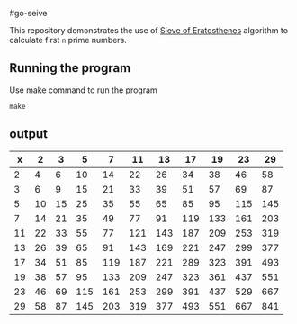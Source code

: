 
#go-seive

This repository demonstrates the use of [Sieve of Eratosthenes](https://en.wikipedia.org/wiki/Sieve_of_Eratosthenes) algorithm to calculate first `n` prime numbers.

## Running the program

Use make command to run the program
  
  `make`

## output

| x | 2 | 3 | 5 | 7 | 11 | 13 | 17 | 19 | 23 | 29 |
|--|--|--|--|--|--|--|--|--|--|--|
| 2 | 4 | 6 | 10 | 14 | 22 | 26 | 34 | 38 | 46 | 58 |
| 3 | 6 | 9 | 15 | 21 | 33 | 39 | 51 | 57 | 69 | 87 |
| 5 | 10 | 15 | 25 | 35 | 55 | 65 | 85 | 95 | 115 | 145 |
| 7 | 14 | 21 | 35 | 49 | 77 | 91 | 119 | 133 | 161 | 203 |
| 11 | 22 | 33 | 55 | 77 | 121 | 143 | 187 | 209 | 253 | 319 |
| 13 | 26 | 39 | 65 | 91 | 143 | 169 | 221 | 247 | 299 | 377 |
| 17 | 34 | 51 | 85 | 119 | 187 | 221 | 289 | 323 | 391 | 493 |
| 19 | 38 | 57 | 95 | 133 | 209 | 247 | 323 | 361 | 437 | 551 |
| 23 | 46 | 69 | 115 | 161 | 253 | 299 | 391 | 437 | 529 | 667 |
| 29 | 58 | 87 | 145 | 203 | 319 | 377 | 493 | 551 | 667 | 841 |
